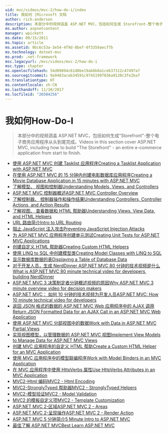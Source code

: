 ```yaml
---
uid: mvc/videos/mvc-2/how-do-i/index
title: 我如何 |Microsoft 文档
author: rick-anderson
description: 本部分中的视频涵盖 ASP.NET MVC，包括如何生成 Storefront-整个电子商务应用程序从头到尾完成。
ms.author: aspnetcontent
manager: wpickett
ms.date: 09/15/2011
ms.topic: article
ms.assetid: 9bc6c53a-3e54-4f9d-8bef-0f3359aecf7b
ms.technology: dotnet-mvc
ms.prod: .net-framework
msc.legacyurl: /mvc/videos/mvc-2/how-do-i
msc.type: chapter
ms.openlocfilehash: 54d09894c61d8be19ab6b8a1ceb37312c47497a7
ms.sourcegitcommit: 9a9483aceb34591c97451997036a9120c3fe2baf
ms.translationtype: HT
ms.contentlocale: zh-CN
ms.lasthandoff: 11/10/2017
ms.locfileid: "26504256"
---
```

<a name="how-do-i"></a><span data-ttu-id="dcf9a-103">我如何</span><span class="sxs-lookup"><span data-stu-id="dcf9a-103">How-Do-I</span></span>
====================
> <span data-ttu-id="dcf9a-104">本部分中的视频涵盖 ASP.NET MVC，包括如何生成"Storefront"-整个电子商务应用程序从头到尾完成。</span><span class="sxs-lookup"><span data-stu-id="dcf9a-104">Videos in this section cover ASP.NET MVC, including how to build "The Storefront" - an entire e-commerce application from start to finish.</span></span>


- [<span data-ttu-id="dcf9a-105">使用 ASP.NET MVC 创建 Tasklist 应用程序</span><span class="sxs-lookup"><span data-stu-id="dcf9a-105">Creating a Tasklist Application with ASP.NET MVC</span></span>](creating-a-tasklist-application-with-aspnet-mvc.md)
- [<span data-ttu-id="dcf9a-106">在使用 ASP.NET MVC 的 15 分钟内创建电影数据库应用程序</span><span class="sxs-lookup"><span data-stu-id="dcf9a-106">Creating a Movie Database Application in 15 minutes with ASP.NET MVC</span></span>](creating-a-movie-database-application-in-15-minutes-with-aspnet-mvc.md)
- [<span data-ttu-id="dcf9a-107">了解模型、 视图和控制器</span><span class="sxs-lookup"><span data-stu-id="dcf9a-107">Understanding Models, Views, and Controllers</span></span>](understanding-models-views-and-controllers.md)
- [<span data-ttu-id="dcf9a-108">ASP.NET MVC 控制器概述</span><span class="sxs-lookup"><span data-stu-id="dcf9a-108">ASP.NET MVC Controller Overview</span></span>](aspnet-mvc-controller-overview.md)
- [<span data-ttu-id="dcf9a-109">了解控制器、 控制器操作和操作结果</span><span class="sxs-lookup"><span data-stu-id="dcf9a-109">Understanding Controllers, Controller Actions, and Action Results</span></span>](understanding-controllers-controller-actions-and-action-results.md)
- [<span data-ttu-id="dcf9a-110">了解视图、 查看数据和 HTML 帮助器</span><span class="sxs-lookup"><span data-stu-id="dcf9a-110">Understanding Views, View Data, and HTML Helpers</span></span>](understanding-views-view-data-and-html-helpers.md)
- [<span data-ttu-id="dcf9a-111">URL 路由简介</span><span class="sxs-lookup"><span data-stu-id="dcf9a-111">Intro to URL Routing</span></span>](an-introduction-to-url-routing.md)
- [<span data-ttu-id="dcf9a-112">阻止 JavaScript 注入攻击</span><span class="sxs-lookup"><span data-stu-id="dcf9a-112">Preventing JavaScript Injection Attacks</span></span>](preventing-javascript-injection-attacks.md)
- [<span data-ttu-id="dcf9a-113">为 ASP.NET MVC 应用程序创建单元测试</span><span class="sxs-lookup"><span data-stu-id="dcf9a-113">Creating Unit Tests for ASP.NET MVC Applications</span></span>](creating-unit-tests-for-aspnet-mvc-applications.md)
- [<span data-ttu-id="dcf9a-114">创建自定义 HTML 帮助器</span><span class="sxs-lookup"><span data-stu-id="dcf9a-114">Creating Custom HTML Helpers</span></span>](creating-custom-html-helpers.md)
- [<span data-ttu-id="dcf9a-115">使用 LINQ to SQL 中创建模型类</span><span class="sxs-lookup"><span data-stu-id="dcf9a-115">Creating Model Classes with LINQ to SQL</span></span>](creating-model-classes-with-linq-to-sql.md)
- [<span data-ttu-id="dcf9a-116">显示数据库数据的表</span><span class="sxs-lookup"><span data-stu-id="dcf9a-116">Displaying a Table of Database Data</span></span>](displaying-a-table-of-database-data.md)
- [<span data-ttu-id="dcf9a-117">对于开发人员，生成 NerdDinner ASP.NET MVC 80 分钟的技术视频是什么</span><span class="sxs-lookup"><span data-stu-id="dcf9a-117">What is ASP.NET MVC 80 minute technical video for developers, building NerdDinner</span></span>](what-is-aspnet-mvc-80-minute-technical-video-for-developers-building-nerddinner.md)
- [<span data-ttu-id="dcf9a-118">ASP.NET MVC 3 决策制定者分钟概述视频的原因</span><span class="sxs-lookup"><span data-stu-id="dcf9a-118">Why ASP.NET MVC 3 minute overview video for decision makers</span></span>](why-aspnet-mvc-3-minute-overview-video-for-decision-makers.md)
- [<span data-ttu-id="dcf9a-119">ASP.NET MVC： 如何 10 分钟的技术视频为开发人员</span><span class="sxs-lookup"><span data-stu-id="dcf9a-119">ASP.NET MVC: How 10 minute technical video for developers</span></span>](aspnet-mvc-how-10-minute-technical-video-for-developers.md)
- [<span data-ttu-id="dcf9a-120">返回 JSON 格式的数据的 ASP.NET MVC Web 应用程序中的 AJAX 调用</span><span class="sxs-lookup"><span data-stu-id="dcf9a-120">Return JSON Formatted Data for an AJAX Call in an ASP.NET MVC Web Application</span></span>](how-do-i-return-json-formatted-data-for-an-ajax-call-in-an-aspnet-mvc-web-application.md)
- [<span data-ttu-id="dcf9a-121">使用 ASP.NET MVC 分部视图中的数据</span><span class="sxs-lookup"><span data-stu-id="dcf9a-121">Work with Data in ASP.NET MVC Partial Views</span></span>](how-do-i-work-with-data-in-aspnet-mvc-partial-views.md)
- [<span data-ttu-id="dcf9a-122">实现视图模型，以管理数据的 ASP.NET MVC 视图</span><span class="sxs-lookup"><span data-stu-id="dcf9a-122">Implement View Models to Manage Data for ASP.NET MVC Views</span></span>](how-do-i-implement-view-models-to-manage-data-for-aspnet-mvc-views.md)
- [<span data-ttu-id="dcf9a-123">创建 MVC 应用程序的自定义 HTML 帮助</span><span class="sxs-lookup"><span data-stu-id="dcf9a-123">Create a Custom HTML Helper for an MVC Application</span></span>](how-do-i-create-a-custom-html-helper-for-an-mvc-application.md)
- [<span data-ttu-id="dcf9a-124">使用 MVC 应用程序中的模型联编程序</span><span class="sxs-lookup"><span data-stu-id="dcf9a-124">Work with Model Binders in an MVC Application</span></span>](how-do-i-work-with-model-binders-in-an-mvc-application.md)
- [<span data-ttu-id="dcf9a-125">在 MVC 应用程序中使用 HttpVerbs 属性</span><span class="sxs-lookup"><span data-stu-id="dcf9a-125">Use HttpVerbs Attributes in an MVC Application</span></span>](how-do-i-use-httpverbs-attributes-in-an-mvc-application.md)
- [<span data-ttu-id="dcf9a-126">MVC2-Html 编码</span><span class="sxs-lookup"><span data-stu-id="dcf9a-126">MVC2 - Html Encoding</span></span>](mvc2-html-encoding.md)
- [<span data-ttu-id="dcf9a-127">MVC2-StronglyTyped 帮助器</span><span class="sxs-lookup"><span data-stu-id="dcf9a-127">MVC2 - StronglyTyped Helpers</span></span>](mvc2-stronglytyped-helpers.md)
- [<span data-ttu-id="dcf9a-128">MVC2-模型验证</span><span class="sxs-lookup"><span data-stu-id="dcf9a-128">MVC2 - Model Validation</span></span>](mvc2-model-validation.md)
- [<span data-ttu-id="dcf9a-129">MVC2 的模板自定义项</span><span class="sxs-lookup"><span data-stu-id="dcf9a-129">MVC2 - Template Customization</span></span>](mvc2-template-customization.md)
- [<span data-ttu-id="dcf9a-130">ASP.NET MVC 2-区域</span><span class="sxs-lookup"><span data-stu-id="dcf9a-130">ASP.NET MVC 2 - Areas</span></span>](aspnet-mvc-2-areas.md)
- [<span data-ttu-id="dcf9a-131">ASP.NET MVC 2-呈现操作</span><span class="sxs-lookup"><span data-stu-id="dcf9a-131">ASP.NET MVC 2 - Render Action</span></span>](aspnet-mvc-2-render-action.md)
- [<span data-ttu-id="dcf9a-132">ASP.NET MVC 5 分钟简介</span><span class="sxs-lookup"><span data-stu-id="dcf9a-132">5 Minute Intro to ASP.NET MVC</span></span>](5-minute-introduction-to-aspnet-mvc.md)
- [<span data-ttu-id="dcf9a-133">最佳了解 ASP.NET MVC</span><span class="sxs-lookup"><span data-stu-id="dcf9a-133">Best Learn ASP.NET MVC</span></span>](how-to-best-learn-asp-net-mvc.md)
